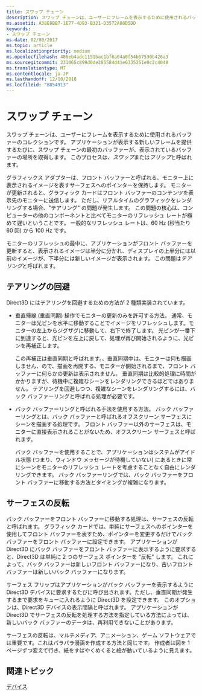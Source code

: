 ```yaml
---
title: スワップ チェーン
description: スワップ チェーンは、ユーザーにフレームを表示するために使用されるバッファーのコレクションです。
ms.assetid: A38E8BB7-1E77-4D93-B321-D3572A80D5DD
keywords:
- スワップ チェーン
ms.date: 02/08/2017
ms.topic: article
ms.localizationpriority: medium
ms.openlocfilehash: 486eb4adc1151bac1bf6a04a8f54b67530b426a3
ms.sourcegitcommit: 231065c899d0de285584d41e6335251e0c2c4048
ms.translationtype: MT
ms.contentlocale: ja-JP
ms.lasthandoff: 12/10/2018
ms.locfileid: "8854913"
---
```

# <a name="swap-chains"></a>スワップ チェーン


スワップ チェーンは、ユーザーにフレームを表示するために使用されるバッファーのコレクションです。 アプリケーションが表示する新しいフレームを提供するたびに、スワップ チェーンの最初のバッファーが、表示されているバッファーの場所を取得します。 このプロセスは、*スワップ*または*フリップ*と呼ばれます。

グラフィックス アダプターは、フロント バッファーと呼ばれる、モニター上に表示されるイメージを表すサーフェスへのポインターを保持します。 モニターが更新されると、グラフィック カードはフロント バッファーのコンテンツを表示先のモニターに送信します。 ただし、リアルタイムのグラフィックをレンダリングする場合、"テアリング" の問題が発生します。 この問題の核心は、コンピューターの他のコンポーネントと比べてモニターのリフレッシュ レートが極めて遅いということです。 一般的なリフレッシュ レートは、60 Hz (秒当たり 60 回) から 100 Hz です。

モニターのリフレッシュの最中に、アプリケーションがフロント バッファーを更新すると、表示されるイメージは半分に分かれ、ディスプレイの上半分には以前のイメージが、下半分には新しいイメージが表示されます。 この問題は*テアリング*と呼ばれます。

## <a name="span-idavoidingtearingspanspan-idavoidingtearingspanspan-idavoidingtearingspanavoiding-tearing"></a><span id="Avoiding_tearing"></span><span id="avoiding_tearing"></span><span id="AVOIDING_TEARING"></span>テアリングの回避


Direct3D にはテアリングを回避するための方法が 2 種類実装されています。

-   垂直帰線 (垂直同期) 操作でモニターの更新のみを許可する方法。 通常、モニターは光ピンを水平に移動することでイメージをリフレッシュします。モニターの左上からジグザグに移動して、右下で終了します。 光ピンが一番下に到達すると、光ピンを左上に戻して、処理が再び開始されるように、光ピンを再補正します。

    この再補正は垂直同期と呼ばれます。、垂直同期中は、モニターは何も描画しません、ので、描画を再開する、モニターが開始されるまで、フロント バッファーに何らかの更新は表示されません。 垂直同期は比較的処理に時間がかかりますが、待機中に複雑なシーンをレンダリングできるほどではありません。 テアリングを回避しつつ、複雑なシーンをレンダリングするには、バック バッファーリングと呼ばれる処理が必要です。

-   バック バッファーリングと呼ばれる手法を使用する方法。 バック バッファーリングとは、バック バッファーと呼ばれるオフスクリーン サーフェスにシーンを描画する処理です。 フロント バッファー以外のサーフェスは、モニターに直接表示されることがないため、オフスクリーン サーフェスと呼ばれます。

    バック バッファーを使用することで、アプリケーションはシステムがアイドル状態 (つまり、ウィンドウ メッセージが待機していない) にあるときに常にシーンをモニターのリフレッシュ レートを考慮することなく自由にレンダリングできます。 バック バッファーリングでは、バック バッファーをフロント バッファーに移動する方法とタイミングが複雑になります。

## <a name="span-idsurfaceflippingspanspan-idsurfaceflippingspanspan-idsurfaceflippingspansurface-flipping"></a><span id="Surface_flipping"></span><span id="surface_flipping"></span><span id="SURFACE_FLIPPING"></span>サーフェスの反転


バック バッファーをフロント バッファーに移動する処理は、サーフェスの反転と呼ばれます。 グラフィック カードでは、単純にサーフェスへのポインターを使用してフロント バッファーを表すため、ポインターを変更するだけでバック バッファーをフロント バッファーに設定できます。 アプリケーションが Direct3D にバック バッファーをフロント バッファーに表示するように要求すると、Direct3D は単純に 2 つのサーフェス ポインターを "反転" します。 これによって、バック バッファーは新しいフロント バッファーになり、古いフロント バッファーは新しいバック バッファーになります。

サーフェス フリップはアプリケーションがバック バッファーを表示するように Direct3D デバイスに要求するたびに呼び出されます。ただし、垂直同期が発生するまで要求をキューに入れるように Direct3D を設定できます。 このオプションは、Direct3D デバイスの表示間隔と呼ばれます。 アプリケーションが Direct3D でサーフェスの反転を処理する方法を指定している方法によっては、新しいバック バッファーのデータは、再利用できないことがあります。

サーフェスの反転は、マルチメディア、アニメーション、ゲーム ソフトウェアでは重要です。これはパラパラ漫画を作成する方法と同じです。 作成者は図を 1 ページずつ変えて行き、紙をすばやくめくると絵が動いているように見えます。

## <a name="span-idrelated-topicsspanrelated-topics"></a><span id="related-topics"></span>関連トピック


[デバイス](devices.md)

 

 




